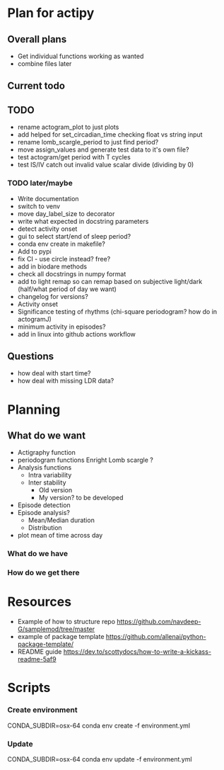 # Plan for actipy

## Overall plans
- Get individual functions working as wanted
- combine files later 

## Current todo 

### 



## TODO
- rename actogram_plot to just plots 
- add helped for set_circadian_time checking float vs string input 
- rename lomb_scargle_period to just find period?
- move assign_values and generate test data to it's own file? 
- test actogram/get period with T cycles 
- test IS/IV catch out invalid value scalar divide (dividing by 0)

### TODO later/maybe
- Write documentation
- switch to venv 
- move day_label_size to decorator 
- write what expected in docstring parameters 
- detect activity onset 
- gui to select start/end of sleep period? 
- conda env create in makefile?
- Add to pypi
- fix CI - use circle instead? free? 
- add in biodare methods 
- check all docstrings in numpy format 
- add to light remap so can remap based on subjective light/dark (half/what
period of day we want) 
- changelog for versions? 
- Activity onset 
- Significance testing of rhythms (chi-square periodogram? how do in actogramJ)
- minimum activity in episodes? 
- add in linux into github actions workflow

## Questions
- how deal with start time? 
- how deal with missing LDR data? 



# Planning 
## What do we want 

- Actigraphy function
- periodogram functions
    Enright
    Lomb scargle
    ?
- Analysis functions
    - Intra variability
    - Inter stability
        - Old version
        - My version? to be developed 
- Episode detection
- Episode analysis?
    - Mean/Median duration
    - Distribution
- plot mean of time across day


### What do we have
 



### How do we get there
# Resources 

- Example of how to structure repo 
https://github.com/navdeep-G/samplemod/tree/master 
- example of package template
https://github.com/allenai/python-package-template/
- README guide
https://dev.to/scottydocs/how-to-write-a-kickass-readme-5af9

# Scripts 
### Create environment
CONDA_SUBDIR=osx-64 conda env create -f environment.yml

### Update 
CONDA_SUBDIR=osx-64 conda env update -f environment.yml
